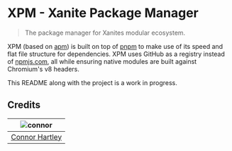 # XPM - Xanite Package Manager

> The package manager for Xanites modular ecosystem.

XPM (based on [apm][apm]) is built on top of [pnpm][pnpm] to make use
of its speed and flat file structure for dependencies. XPM uses GitHub as
a registry instead of [npmjs.com][npm-website], all while ensuring native modules
are built against Chromium's v8 headers.

This README along with the project is a work in progress.

## Credits

| ![connor][connor-avatar] |
| :---: |
| [Connor Hartley][connor-link] |

  [connor-avatar]: https://avatars0.githubusercontent.com/u/12867785?v=3&s=125
  [connor-link]: https://github.com/connorhartley

  [apm]: https://github.com/atom/apm
  [npm]: https://github.com/npm/npm
  [pnpm]: https://github.com/rstacruz/pnpm
  [npm-website]: https://npmjs.com
